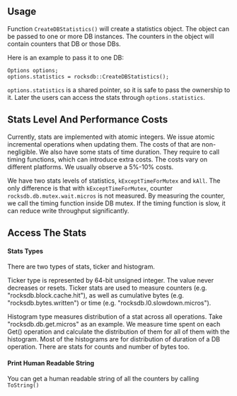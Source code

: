 ## Usage
Function `CreateDBStatistics()` will create a statistics object. The object can be passed to one or more DB instances. The counters in the object will contain counters that DB or those DBs.

Here is an example to pass it to one DB:

```
Options options;
options.statistics = rocksdb::CreateDBStatistics();
```
`options.statistics` is a shared pointer, so it is safe to pass the ownership to it. Later the users can access the stats through `options.statistics`.

## Stats Level And Performance Costs
Currently, stats are implemented with atomic integers. We issue atomic incremental operations when updating them. The costs of that are non-negligible. We also have some stats of time duration. They require to call timing functions, which can introduce extra costs. The costs vary on different platforms. We usually observe a 5%-10% costs.

We have two stats levels of statistics, `kExceptTimeForMutex` and `kAll`. The only difference is that with `kExceptTimeForMutex`, counter `rocksdb.db.mutex.wait.micros` is not measured. By measuring the counter, we call the timing function inside DB mutex. If the timing function is slow, it can reduce write throughput significantly.

## Access The Stats
#### Stats Types
There are two types of stats, ticker and histogram.

Ticker type is represented by 64-bit unsigned integer. The value never decreases or resets. Ticker stats are used to measure counters (e.g. "rocksdb.block.cache.hit"), as well as cumulative bytes (e.g. "rocksdb.bytes.written") or time (e.g. "rocksdb.l0.slowdown.micros").

Histogram type measures distribution of a stat across all operations. Take "rocksdb.db.get.micros" as an example. We measure time spent on each Get() operation and calculate the distribution of them for all of them with the histogram. Most of the histograms are for distribution of duration of a DB operation. There are stats for counts and number of bytes too.

#### Print Human Readable String
You can get a human readable string of all the counters by calling `ToString()`
